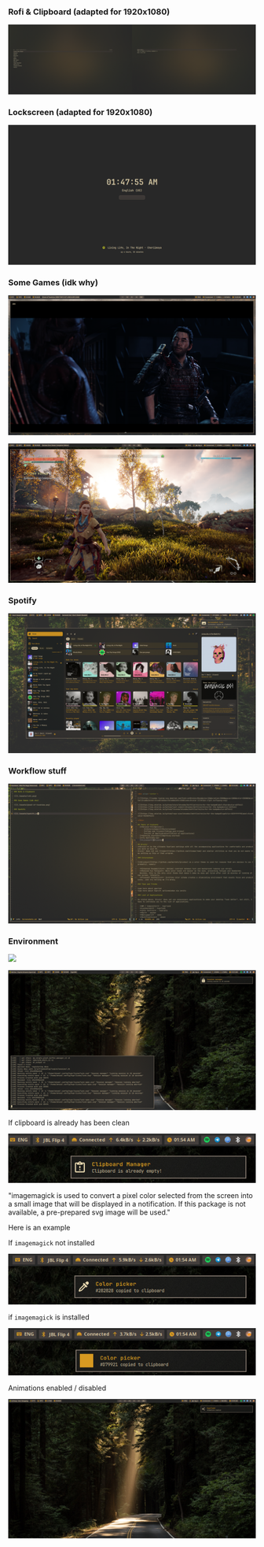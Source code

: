### Rofi & Clipboard (adapted for 1920x1080)

![](./assets/rofi.png)

### Lockscreen (adapted for 1920x1080)

![](./assets/lockscreen.png)

### Some Games (idk why)

![](./assets/ghost-of-tsushima.png)

![](./assets/horizonZeroDawn.png)

### Spotify 

![](./assets/spotify.png)

### Workflow stuff

![](./assets/workflow.png)

### Environment

![](./assets/collage.png)

![](./assets/hypridle.png)

If clipboard is already has been clean

![](./assets/clipboard.png)

"imagemagick is used to convert a pixel color selected from the screen into a small image that will be displayed in a notification. If this package is not available, a pre-prepared svg image will be used."

Here is an example

If `imagemagick` not installed

![](./assets/hyprpicker-1.png)

if `imagemagick` is installed

![](./assets/hyprpicker-2.png)

Animations enabled / disabled

![](./assets/hypr-anim-notify.png)

